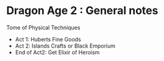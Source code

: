 # Dragon Age 2 : General notes

Tome of Physical Techniques

- Act 1: Huberts Fine Goods
- Act 2: Islands Crafts or Black Emporium
- End of Act2: Get Elixir of Heroism
